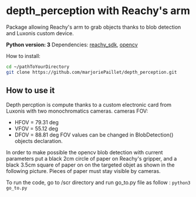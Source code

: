 # depth_perception with Reachy's arm

Package allowing Reachy's arm to grab objects thanks to blob detection and Luxonis custom device.

**Python version: 3**
Dependencies: [reachy_sdk](https://github.com/pollen-robotics/reachy-sdk), [opencv](https://opencv.org/)

How to install:

```bash
cd ~/pathToYourDirectory
git clone https://github.com/marjoriePaillet/depth_perception.git
```

## How to use it

Depth percption is compute thanks to a custom electronic card from Luxonis with two monochromatics cameras. 
cameras FOV: 
  - HFOV = 79.31 deg
  - VFOV = 55.12 deg
  - DFOV = 88.81 deg
FOV values can be changed in BlobDetection() objects declaration.

In order to make possible the opencv blob detection with current parameters put a black 2cm circle of paper on Reachy's gripper, 
and a black 3.5cm square of paper on on the targeted objet as shown in the following picture.
Pieces of paper must stay visible by cameras.

To run the code, go to /scr directory and run go_to.py file as follow : 
```python3 go_to.py```
